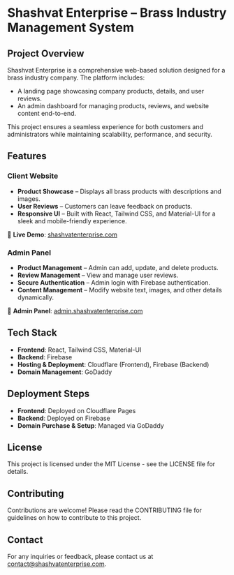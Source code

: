 # Shashvat Enterprise – Brass Industry Management System

## Project Overview
Shashvat Enterprise is a comprehensive web-based solution designed for a brass industry company. The platform includes:

- A landing page showcasing company products, details, and user reviews.
- An admin dashboard for managing products, reviews, and website content end-to-end.

This project ensures a seamless experience for both customers and administrators while maintaining scalability, performance, and security.

## Features

### Client Website
- **Product Showcase** – Displays all brass products with descriptions and images.
- **User Reviews** – Customers can leave feedback on products.
- **Responsive UI** – Built with React, Tailwind CSS, and Material-UI for a sleek and mobile-friendly experience.

🔗 **Live Demo**: [shashvatenterprise.com](https://shashvatenterprise.com)

### Admin Panel
- **Product Management** – Admin can add, update, and delete products.
- **Review Management** – View and manage user reviews.
- **Secure Authentication** – Admin login with Firebase authentication.
- **Content Management** – Modify website text, images, and other details dynamically.

🔗 **Admin Panel**: [admin.shashvatenterprise.com](https://admin.shashvatenterprise.com)

## Tech Stack
- **Frontend**: React, Tailwind CSS, Material-UI
- **Backend**: Firebase
- **Hosting & Deployment**: Cloudflare (Frontend), Firebase (Backend)
- **Domain Management**: GoDaddy

## Deployment Steps
- **Frontend**: Deployed on Cloudflare Pages
- **Backend**: Deployed on Firebase
- **Domain Purchase & Setup**: Managed via GoDaddy

## License
This project is licensed under the MIT License - see the LICENSE file for details.

## Contributing
Contributions are welcome! Please read the CONTRIBUTING file for guidelines on how to contribute to this project.

## Contact
For any inquiries or feedback, please contact us at [contact@shashvatenterprise.com](mailto:contact@shashvatenterprise.com).
